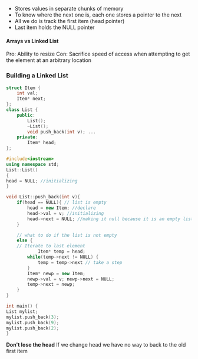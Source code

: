 - Stores values in separate chunks of memory
- To know where the next one is, each one stores a pointer to the next
- All we do is track the first item (head pointer)
- Last item holds the NULL pointer


#### Arrays vs Linked List
Pro: Ability to resize
Con: Sacrifice speed of access when attempting to get the element at an arbitrary location

### Building a Linked List
```c++
struct Item {
	int val;
	Item* next;
};
class List {
	public:
		List();
		~List();
		void push_back(int v); ...
	private:
		Item* head;
};

```

```c++
#include<iostream>
using namespace std;
List::List()
{
head = NULL; //initializing
}

void List::push_back(int v){
	if(head == NULL){ // list is empty
		head = new Item; //declare
		head->val = v; //initializing
		head->next = NULL; //making it null because it is an empty list
	}

	// what to do if the list is not empty
	else { 
	// Iterate to last element
			Item* temp = head;
		while(temp->next != NULL) {
			temp = temp->next // take a step
		}
		Item* newp = new Item;
		newp->val = v; newp->next = NULL;
		temp->next = newp;
	}
}

int main() {
List mylist;
mylist.push_back(3);
mylist.push_back(9);
mylist.push_back(2);
}


```

**Don't lose the head**
If we change head we have no way to back to the old first item




